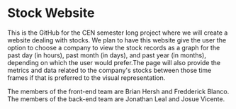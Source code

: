 # Stock Website
This is the GitHub for the CEN semester long project where we will create a website dealing with stocks. We plan to have this website give the user the option to choose a company to view the stock records as a graph for the past day (in hours), past month (in days), and past year (in months), depending on which the user would prefer.The page will also provide the metrics and data related to the company's stocks between those time frames if that is preferred to the visual representation.

The members of the front-end team are Brian Hersh and Fredderick Blanco. The members of the back-end team are Jonathan Leal and Josue Vicente.
